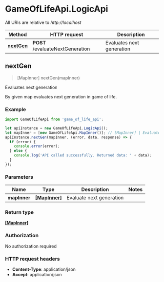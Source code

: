 # GameOfLifeApi.LogicApi

All URIs are relative to *http://localhost*

Method | HTTP request | Description
------------- | ------------- | -------------
[**nextGen**](LogicApi.md#nextGen) | **POST** /evaluateNextGeneration | Evaluates next generation



## nextGen

> [MapInner] nextGen(mapInner)

Evaluates next generation

By given map evaluates next generation in game of life.

### Example

```javascript
import GameOfLifeApi from 'game_of_life_api';

let apiInstance = new GameOfLifeApi.LogicApi();
let mapInner = [new GameOfLifeApi.MapInner()]; // [MapInner] | Evaluate next generation
apiInstance.nextGen(mapInner, (error, data, response) => {
  if (error) {
    console.error(error);
  } else {
    console.log('API called successfully. Returned data: ' + data);
  }
});
```

### Parameters


Name | Type | Description  | Notes
------------- | ------------- | ------------- | -------------
 **mapInner** | [**[MapInner]**](MapInner.md)| Evaluate next generation | 

### Return type

[**[MapInner]**](MapInner.md)

### Authorization

No authorization required

### HTTP request headers

- **Content-Type**: application/json
- **Accept**: application/json

